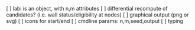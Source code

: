 [ ] labi is an object, with n,m attributes
[ ] differential recompute of candidates? (i.e. wall status/eligibility at nodes)
[ ] graphical output (png or svg)
[ ] icons for start/end
[ ] cmdline params: n,m,seed,output
[ ] typing
